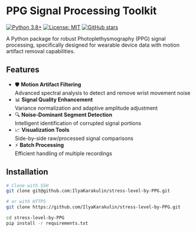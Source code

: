 # PPG Signal Processing Toolkit

[![Python 3.8+](https://img.shields.io/badge/python-3.8+-blue.svg)](https://www.python.org/downloads/)
[![License: MIT](https://img.shields.io/badge/License-MIT-yellow.svg)](https://opensource.org/licenses/MIT)
[![GitHub stars](https://img.shields.io/github/stars/IlyaKarakulin/stress-level-by-PPG?style=social)](https://github.com/IlyaKarakulin/stress-level-by-PPG/stargazers)

A Python package for robust Photoplethysmography (PPG) signal processing, specifically designed for wearable device data with motion artifact removal capabilities.

## Features

- 🛡️ **Motion Artifact Filtering**  
  Advanced spectral analysis to detect and remove wrist movement noise
- 📊 **Signal Quality Enhancement**  
  Variance normalization and adaptive amplitude adjustment
- 🔍 **Noise-Dominant Segment Detection**  
  Intelligent identification of corrupted signal portions
- 📈 **Visualization Tools**  
  Side-by-side raw/processed signal comparisons
- ⚡ **Batch Processing**  
  Efficient handling of multiple recordings

## Installation

```bash
# Clone with SSH
git clone git@github.com:IlyaKarakulin/stress-level-by-PPG.git

# or with HTTPS
git clone https://github.com/IlyaKarakulin/stress-level-by-PPG.git

cd stress-level-by-PPG
pip install -r requirements.txt